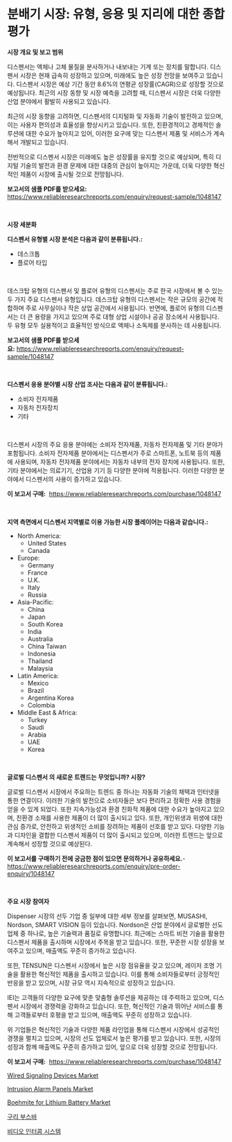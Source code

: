 <p><h1>분배기 시장: 유형, 응용 및 지리에 대한 종합 평가</h1></p><p><strong>시장 개요 및 보고 범위</strong></p>
<p><p>디스펜서는 액체나 고체 물질을 분사하거나 내보내는 기계 또는 장치를 말합니다. 디스펜서 시장은 현재 급속히 성장하고 있으며, 미래에도 높은 성장 전망을 보여주고 있습니다. 디스펜서 시장은 예상 기간 동안 8.6%의 연평균 성장률(CAGR)으로 성장할 것으로 예상됩니다. 최근의 시장 동향 및 시장 예측을 고려할 때, 디스펜서 시장은 더욱 다양한 산업 분야에서 활발히 사용되고 있습니다.</p><p>최근의 시장 동향을 고려하면, 디스펜서의 디지털화 및 자동화 기술이 발전하고 있으며, 이는 사용자 편의성과 효율성을 향상시키고 있습니다. 또한, 친환경적이고 경제적인 솔루션에 대한 수요가 높아지고 있어, 이러한 요구에 맞는 디스펜서 제품 및 서비스가 계속해서 개발되고 있습니다.</p><p>전반적으로 디스펜서 시장은 미래에도 높은 성장률을 유지할 것으로 예상되며, 특히 디지털 기술의 발전과 환경 문제에 대한 대중의 관심이 높아지는 가운데, 더욱 다양한 혁신적인 제품이 시장에 출시될 것으로 전망됩니다.</p></p>
<p><strong>보고서의 샘플 PDF를 받으세요:</strong> <a href="https://www.reliableresearchreports.com/enquiry/request-sample/1048147">https://www.reliableresearchreports.com/enquiry/request-sample/1048147</a></p>
<p>&nbsp;</p>
<p><strong>시장 세분화</strong></p>
<p><strong>디스펜서 유형별 시장 분석은 다음과 같이 분류됩니다.:</strong></p>
<p><ul><li>데스크톱</li><li>플로어 타입</li></ul></p>
<p>&nbsp;</p>
<p><p>데스크탑 유형의 디스펜서 및 플로어 유형의 디스펜서는 주로 한국 시장에서 볼 수 있는 두 가지 주요 디스펜서 유형입니다. 데스크탑 유형의 디스펜서는 작은 규모의 공간에 적합하며 주로 사무실이나 작은 상업 공간에서 사용됩니다. 반면에, 플로어 유형의 디스펜서는 더 큰 용량을 가지고 있으며 주로 대형 상업 시설이나 공공 장소에서 사용됩니다. 두 유형 모두 실용적이고 효율적인 방식으로 액체나 소독제를 분사하는 데 사용됩니다.</p></p>
<p><strong>보고서의 샘플 PDF를 받으세요:</strong>&nbsp;<a href="https://www.reliableresearchreports.com/enquiry/request-sample/1048147">https://www.reliableresearchreports.com/enquiry/request-sample/1048147</a></p>
<p>&nbsp;</p>
<p><strong> 디스펜서 응용 분야별 시장 산업 조사는 다음과 같이 분류됩니다.:</strong></p>
<p><ul><li>소비자 전자제품</li><li>자동차 전자장치</li><li>기타</li></ul></p>
<p>&nbsp;</p>
<p><p>디스펜서 시장의 주요 응용 분야에는 소비자 전자제품, 자동차 전자제품 및 기타 분야가 포함됩니다. 소비자 전자제품 분야에서는 디스펜서가 주로 스마트폰, 노트북 등의 제품에 사용되며, 자동차 전자제품 분야에서는 자동차 내부의 전자 장치에 사용됩니다. 또한, 기타 분야에서는 의료기기, 산업용 기기 등 다양한 분야에 적용됩니다. 이러한 다양한 분야에서 디스펜서의 사용이 증가하고 있습니다.</p></p>
<p><strong>이 보고서 구매:</strong>&nbsp; <a href="https://www.reliableresearchreports.com/purchase/1048147">https://www.reliableresearchreports.com/purchase/1048147</a></p>
<p>&nbsp;</p>
<p><strong>지역 측면에서 디스펜서 지역별로 이용 가능한 시장 플레이어는 다음과 같습니다.:</strong></p>
<p><ul>
    <li>
        North America:
        <ul>
            <li>United States</li>
            <li>Canada</li>
        </ul>
    </li>
    <li>
        Europe:
        <ul>
            <li>Germany</li>
            <li>France</li>
            <li>U.K.</li>
            <li>Italy</li>
            <li>Russia</li>
        </ul>
    </li>
    <li>
        Asia-Pacific:
        <ul>
            <li>China</li>
            <li>Japan</li>
            <li>South Korea</li>
            <li>India</li>
            <li>Australia</li>
            <li>China Taiwan</li>
            <li>Indonesia</li>
            <li>Thailand</li>
            <li>Malaysia</li>
        </ul>
    </li>
    <li>
        Latin America:
        <ul>
            <li>Mexico</li>
            <li>Brazil</li>
            <li>Argentina Korea</li>
            <li>Colombia</li>
        </ul>
    </li>
    <li>
        Middle East & Africa:
        <ul>
            <li>Turkey</li>
            <li>Saudi</li>
            <li>Arabia</li>
            <li>UAE</li>
            <li>Korea</li>
        </ul>
    </li>
    </ul></p>
<p>&nbsp;</p>
<p><strong>글로벌 디스펜서 의 새로운 트렌드는 무엇입니까? 시장?</strong></p>
<p><p>글로벌 디스펜서 시장에서 주요하는 트렌드 중 하나는 자동화 기술의 채택과 인터넷을 통한 연결이다. 이러한 기술의 발전으로 소비자들은 보다 편리하고 정확한 사용 경험을 얻을 수 있게 되었다. 또한 지속가능성과 환경 친화적 제품에 대한 수요가 높아지고 있으며, 친환경 소재를 사용한 제품이 더 많이 출시되고 있다. 또한, 개인위생과 위생에 대한 관심 증가로, 안전하고 위생적인 소비를 장려하는 제품이 선호를 받고 있다. 다양한 기능과 디자인을 결합한 디스펜서 제품이 더 많이 출시되고 있으며, 이러한 트렌드는 앞으로 계속해서 성장할 것으로 예상된다.</p></p>
<p><strong>이 보고서를 구매하기 전에 궁금한 점이 있으면 문의하거나 공유하세요.</strong>- <a href="https://www.reliableresearchreports.com/enquiry/pre-order-enquiry/1048147">https://www.reliableresearchreports.com/enquiry/pre-order-enquiry/1048147</a></p>
<p>&nbsp;</p>
<p><strong>주요 시장 참여자</strong></p>
<p><p>Dispenser 시장의 선두 기업 중 일부에 대한 세부 정보를 살펴보면, MUSASHI, Nordson, SMART VISION 등이 있습니다. Nordson은 산업 분야에서 글로벌한 선도 업체 중 하나로, 높은 기술력과 품질로 유명합니다. 최근에는 스마트 비전 기술을 활용한 디스펜서 제품을 출시하며 시장에서 주목을 받고 있습니다. 또한, 꾸준한 시장 성장을 보여주고 있으며, 매출액도 꾸준히 증가하고 있습니다.</p><p>또한, TENSUN은 디스펜서 시장에서 높은 시장 점유율을 갖고 있으며, 레이저 조명 기술을 활용한 혁신적인 제품을 출시하고 있습니다. 이를 통해 소비자들로부터 긍정적인 반응을 받고 있으며, 시장 규모 역시 지속적으로 성장하고 있습니다.</p><p>IEI는 고객들의 다양한 요구에 맞춘 맞춤형 솔루션을 제공하는 데 주력하고 있으며, 디스펜서 시장에서 경쟁력을 강화하고 있습니다. 또한, 혁신적인 기술과 뛰어난 서비스를 통해 고객들로부터 호평을 받고 있으며, 매출액도 꾸준히 성장하고 있습니다.</p><p>위 기업들은 혁신적인 기술과 다양한 제품 라인업을 통해 디스펜서 시장에서 성공적인 경쟁을 펼치고 있으며, 시장의 선도 업체로서 높은 평가를 받고 있습니다. 또한, 시장의 성장과 함께 매출액도 꾸준히 증가하고 있어, 앞으로 더욱 성장할 것으로 전망됩니다.</p></p>
<p><strong>이 보고서 구매:</strong>&nbsp;&nbsp;<a href="https://www.reliableresearchreports.com/purchase/1048147">https://www.reliableresearchreports.com/purchase/1048147</a></p>
<p><p><a href="https://view.publitas.com/reportprime-1/global-wired-signaling-devices-market-by-types-applications-and-major-players-with-regional-growth-rate-analysis-and-development-situation-from-2024-to-2031/">Wired Signaling Devices Market</a></p><p><a href="https://picayune-night-cbd.notion.site/Intrusion-Alarm-Panels-Market-A-Comprehensive-Report-of-its-Market-Share-Growth-Trends-2024-203-e92584b2bfe3488da59d43ee7eba1328">Intrusion Alarm Panels Market</a></p><p><a href="https://artistic-helicopter-ca9.notion.site/Boehmite-for-Lithium-Battery-Market-Size-Share-Trends-Analysis-Report-By-Material-By-Type-By-En-007e471250cc407583a1fc883f3290c7">Boehmite for Lithium Battery Market</a></p><p><a href="https://github.com/vsckjg50460/Market-Research-Report-List-1/blob/main/1663091187959.md">구리 부스바</a></p><p><a href="https://github.com/akzkkws047661437/Market-Research-Report-List-1/blob/main/8812519187958.md">비디오 인터콤 시스템</a></p></p>
